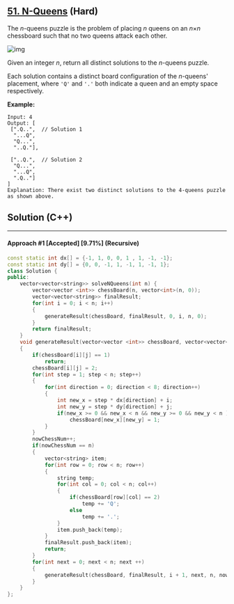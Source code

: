 ## [51. N-Queens](https://leetcode.com/problems/n-queens/) (Hard)

The *n*-queens puzzle is the problem of placing *n* queens on an *n*×*n* chessboard such that no two queens attack each other.

![img](https://assets.leetcode.com/uploads/2018/10/12/8-queens.png)

Given an integer *n*, return all distinct solutions to the *n*-queens puzzle.

Each solution contains a distinct board configuration of the *n*-queens' placement, where `'Q'` and `'.'` both indicate a queen and an empty space respectively.

**Example:**

```
Input: 4
Output: [
 [".Q..",  // Solution 1
  "...Q",
  "Q...",
  "..Q."],

 ["..Q.",  // Solution 2
  "Q...",
  "...Q",
  ".Q.."]
]
Explanation: There exist two distinct solutions to the 4-queens puzzle as shown above.
```

## Solution (C++)

------

#### Approach #1  [Accepted] [9.71%] (Recursive)

```c++
const static int dx[] = {-1, 1, 0, 0, 1 , 1, -1, -1};
const static int dy[] = {0, 0, -1, 1, -1, 1, -1, 1};
class Solution {
public:
    vector<vector<string>> solveNQueens(int n) {
        vector<vector <int>> chessBoard(n, vector<int>(n, 0));
        vector<vector<string>> finalResult;
        for(int i = 0; i < n; i++)
        {
            generateResult(chessBoard, finalResult, 0, i, n, 0);
        }
        return finalResult;
    }
    void generateResult(vector<vector <int>> chessBoard, vector<vector<string>>& finalResult, int i, int j, int n, int nowChessNum)
    {
        if(chessBoard[i][j] == 1)
            return;
        chessBoard[i][j] = 2;
        for(int step = 1; step < n; step++)
        {
            for(int direction = 0; direction < 8; direction++)
            {
                int new_x = step * dx[direction] + i;
                int new_y = step * dy[direction] + j;
                if(new_x >= 0 && new_x < n && new_y >= 0 && new_y < n )
                    chessBoard[new_x][new_y] = 1;
            }
        }
        nowChessNum++;
        if(nowChessNum == n)
        {
            vector<string> item;
            for(int row = 0; row < n; row++)
            {
                string temp;
                for(int col = 0; col < n; col++)
                {
                    if(chessBoard[row][col] == 2)
                        temp += 'Q';
                    else
                        temp += '.';
                }
                item.push_back(temp);
            }
            finalResult.push_back(item);
            return;
        }
        for(int next = 0; next < n; next ++)
        {
            generateResult(chessBoard, finalResult, i + 1, next, n, nowChessNum);
        }
    }
};
```
